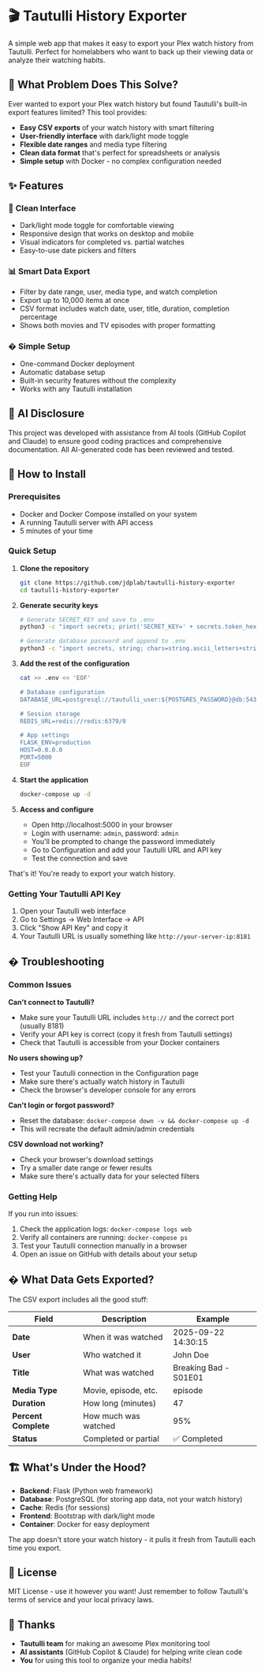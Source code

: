 # 🎬 Tautulli History Exporter

A simple web app that makes it easy to export your Plex watch history from Tautulli. Perfect for homelabbers who want to back up their viewing data or analyze their watching habits.

## 🎯 What Problem Does This Solve?

Ever wanted to export your Plex watch history but found Tautulli's built-in export features limited? This tool provides:

- **Easy CSV exports** of your watch history with smart filtering
- **User-friendly interface** with dark/light mode toggle
- **Flexible date ranges** and media type filtering  
- **Clean data format** that's perfect for spreadsheets or analysis
- **Simple setup** with Docker - no complex configuration needed

## ✨ Features

### 🎨 **Clean Interface**
- Dark/light mode toggle for comfortable viewing
- Responsive design that works on desktop and mobile
- Visual indicators for completed vs. partial watches
- Easy-to-use date pickers and filters

### 📊 **Smart Data Export**
- Filter by date range, user, media type, and watch completion
- Export up to 10,000 items at once
- CSV format includes watch date, user, title, duration, completion percentage
- Shows both movies and TV episodes with proper formatting

### � **Simple Setup**
- One-command Docker deployment
- Automatic database setup
- Built-in security features without the complexity
- Works with any Tautulli installation

## 🤖 AI Disclosure

This project was developed with assistance from AI tools (GitHub Copilot and Claude) to ensure good coding practices and comprehensive documentation. All AI-generated code has been reviewed and tested.

## 🚀 How to Install

### Prerequisites
- Docker and Docker Compose installed on your system
- A running Tautulli server with API access
- 5 minutes of your time

### Quick Setup

1. **Clone the repository**
   ```bash
   git clone https://github.com/jdplab/tautulli-history-exporter
   cd tautulli-history-exporter
   ```

2. **Generate security keys**
   ```bash
   # Generate SECRET_KEY and save to .env
   python3 -c "import secrets; print('SECRET_KEY=' + secrets.token_hex(32))" > .env
   
   # Generate database password and append to .env
   python3 -c "import secrets, string; chars=string.ascii_letters+string.digits; print('POSTGRES_PASSWORD=' + ''.join(secrets.choice(chars) for i in range(20)))" >> .env
   ```

3. **Add the rest of the configuration**
   ```bash
   cat >> .env << 'EOF'
   
   # Database configuration
   DATABASE_URL=postgresql://tautulli_user:${POSTGRES_PASSWORD}@db:5432/tautulli_exporter
   
   # Session storage
   REDIS_URL=redis://redis:6379/0
   
   # App settings
   FLASK_ENV=production
   HOST=0.0.0.0
   PORT=5000
   EOF
   ```

4. **Start the application**
   ```bash
   docker-compose up -d
   ```

5. **Access and configure**
   - Open http://localhost:5000 in your browser
   - Login with username: `admin`, password: `admin`
   - You'll be prompted to change the password immediately
   - Go to Configuration and add your Tautulli URL and API key
   - Test the connection and save

That's it! You're ready to export your watch history.

### Getting Your Tautulli API Key

1. Open your Tautulli web interface
2. Go to Settings → Web Interface → API
3. Click "Show API Key" and copy it
4. Your Tautulli URL is usually something like `http://your-server-ip:8181`

## � Troubleshooting

### Common Issues

**Can't connect to Tautulli?**
- Make sure your Tautulli URL includes `http://` and the correct port (usually 8181)
- Verify your API key is correct (copy it fresh from Tautulli settings)
- Check that Tautulli is accessible from your Docker containers

**No users showing up?**
- Test your Tautulli connection in the Configuration page
- Make sure there's actually watch history in Tautulli
- Check the browser's developer console for any errors

**Can't login or forgot password?**
- Reset the database: `docker-compose down -v && docker-compose up -d`
- This will recreate the default admin/admin credentials

**CSV download not working?**
- Check your browser's download settings
- Try a smaller date range or fewer results
- Make sure there's actually data for your selected filters

### Getting Help

If you run into issues:
1. Check the application logs: `docker-compose logs web`
2. Verify all containers are running: `docker-compose ps`
3. Test your Tautulli connection manually in a browser
4. Open an issue on GitHub with details about your setup

## � What Data Gets Exported?

The CSV export includes all the good stuff:

| Field | Description | Example |
|-------|-------------|---------|
| **Date** | When it was watched | 2025-09-22 14:30:15 |
| **User** | Who watched it | John Doe |
| **Title** | What was watched | Breaking Bad - S01E01 |
| **Media Type** | Movie, episode, etc. | episode |
| **Duration** | How long (minutes) | 47 |
| **Percent Complete** | How much was watched | 95% |
| **Status** | Completed or partial | ✅ Completed |

## 🏗️ What's Under the Hood?

- **Backend**: Flask (Python web framework)
- **Database**: PostgreSQL (for storing app data, not your watch history)
- **Cache**: Redis (for sessions)
- **Frontend**: Bootstrap with dark/light mode
- **Container**: Docker for easy deployment

The app doesn't store your watch history - it pulls it fresh from Tautulli each time you export.

## 📄 License

MIT License - use it however you want! Just remember to follow Tautulli's terms of service and your local privacy laws.

## 🙏 Thanks

- **Tautulli team** for making an awesome Plex monitoring tool
- **AI assistants** (GitHub Copilot & Claude) for helping write clean code
- **You** for using this tool to organize your media habits!